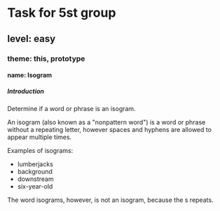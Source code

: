 # Task for 5st group

## level: easy

### theme: this, prototype

#### name: Isogram

##### Introduction

Determine if a word or phrase is an isogram.

An isogram (also known as a "nonpattern word") is a word or phrase without a repeating letter, however spaces and hyphens are allowed to appear multiple times.

Examples of isograms:

* lumberjacks
* background
* downstream
* six-year-old

The word isograms, however, is not an isogram, because the s repeats.
